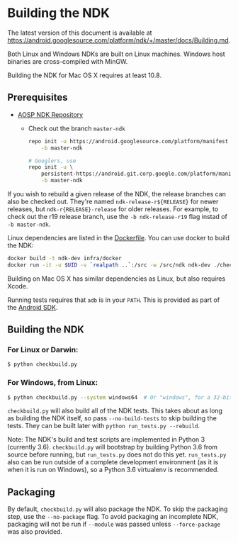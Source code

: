 # Building the NDK

The latest version of this document is available at
https://android.googlesource.com/platform/ndk/+/master/docs/Building.md.

Both Linux and Windows NDKs are built on Linux machines. Windows host binaries
are cross-compiled with MinGW.

Building the NDK for Mac OS X requires at least 10.8.

## Prerequisites

* [AOSP NDK Repository](http://source.android.com/source/downloading.html)
    * Check out the branch `master-ndk`

        ```bash
        repo init -u https://android.googlesource.com/platform/manifest \
            -b master-ndk

        # Googlers, use
        repo init -u \
            persistent-https://android.git.corp.google.com/platform/manifest \
            -b master-ndk
        ```

If you wish to rebuild a given release of the NDK, the release branches can also
be checked out. They're named `ndk-release-r${RELEASE}` for newer releases, but
`ndk-r{RELEASE}-release` for older releases. For example, to check out the r19
release branch, use the `-b ndk-release-r19` flag instad of `-b master-ndk`.

Linux dependencies are listed in the [Dockerfile]. You can use docker to build
the NDK:

```bash
docker build -t ndk-dev infra/docker
docker run -it -u $UID -v `realpath ..`:/src -w /src/ndk ndk-dev ./checkbuild.py
```

Building on Mac OS X has similar dependencies as Linux, but also requires Xcode.

Running tests requires that `adb` is in your `PATH`. This is provided as part of
the [Android SDK].

[Dockerfile]: ../infra/docker/Dockerfile
[Android SDK]: https://developer.android.com/studio/index.html#downloads

## Building the NDK

### For Linux or Darwin:

```bash
$ python checkbuild.py
```

### For Windows, from Linux:

```bash
$ python checkbuild.py --system windows64  # Or "windows", for a 32-bit host.
```

`checkbuild.py` will also build all of the NDK tests. This takes about as long
as building the NDK itself, so pass `--no-build-tests` to skip building the
tests. They can be built later with `python run_tests.py --rebuild`.

Note: The NDK's build and test scripts are implemented in Python 3 (currently
3.6). `checkbuild.py` will bootstrap by building Python 3.6 from source before
running, but `run_tests.py` does not do this yet. `run_tests.py` also can be run
outside of a complete development environment (as it is when it is run on
Windows), so a Python 3.6 virtualenv is recommended.

## Packaging

By default, `checkbuild.py` will also package the NDK. To skip the packaging
step, use the `--no-package` flag. To avoid packaging an incomplete NDK,
packaging will not be run if `--module` was passed unless `--force-package` was
also provided.
